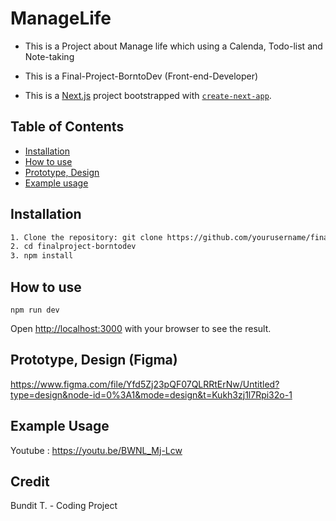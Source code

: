 # ManageLife

 - This is a Project about Manage life which using a Calenda, Todo-list
   and Note-taking
   
 - This is a Final-Project-BorntoDev (Front-end-Developer)
 - This is a [Next.js](https://nextjs.org/) project bootstrapped with [`create-next-app`](https://github.com/vercel/next.js/tree/canary/packages/create-next-app).

## Table of Contents

 - [Installation](#installation) 
 - [How to use](#how-to-use) 
 - [Prototype, Design](#prototype,-design) 
 - [Example usage](example-usage)

## Installation

```bash
1. Clone the repository: git clone https://github.com/yourusername/finalproject-borntodev.git
2. cd finalproject-borntodev
3. npm install
```

## How to use

    npm run dev

Open [http://localhost:3000](http://localhost:3000) with your browser to see the result.

## Prototype, Design (Figma)

https://www.figma.com/file/Yfd5Zj23pQF07QLRRtErNw/Untitled?type=design&node-id=0%3A1&mode=design&t=Kukh3zj1l7Rpi32o-1

## Example Usage

Youtube : https://youtu.be/BWNL_Mj-Lcw
## Credit
Bundit T. - Coding Project
